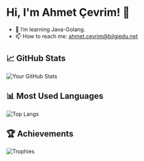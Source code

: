 # Hi, I'm Ahmet Çevrim! 👋

- 🌱 I’m learning Java-Golang.
- 📫 How to reach me: ahmet.cevrim@bilgiedu.net

## 📈 GitHub Stats
![Your GitHub Stats](https://github-readme-stats.vercel.app/api?username=cevrimxe&show_icons=true&theme=radical&cache_seconds=1800
)

## 📊 Most Used Languages
![Top Langs](https://github-readme-stats.vercel.app/api/top-langs/?username=cevrimxe&layout=compact&theme=radical&cache_seconds=1800
)

## 🏆 Achievements
![Trophies](https://github-profile-trophy.vercel.app/?username=cevrimxe&theme=radical&cache_seconds=1800)


<!---
cevrimxe/cevrimxe is a ✨ special ✨ repository because its `README.md` (this file) appears on your GitHub profile.
You can click the Preview link to take a look at your changes.aaa aaaa
--->
